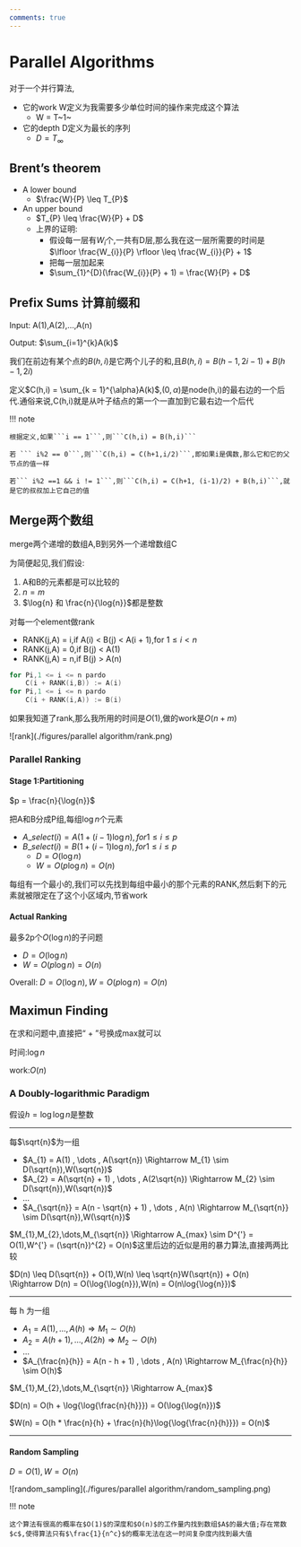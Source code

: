 ```yaml
---
comments: true
---
```


# Parallel Algorithms

对于一个并行算法,

- 它的work W定义为我需要多少单位时间的操作来完成这个算法
  - W = T~1~
- 它的depth D定义为最长的序列
  - $D = T_{\infty}$

## Brent’s theorem

- A lower bound
  - $\frac{W}{P} \leq T_{P}$
- An upper bound
  - $T_{P} \leq \frac{W}{P} + D$
  - 上界的证明:
    - 假设每一层有$W_{i}$个,一共有D层,那么我在这一层所需要的时间是$\lfloor \frac{W_{i}}{P} \rfloor \leq \frac{W_{i}}{P} + 1$
    - 把每一层加起来
    - $\sum_{1}^{D}(\frac{W_{i}}{P} + 1) = \frac{W}{P} + D$

## Prefix Sums 计算前缀和

Input: A(1),A(2),…,A(n)

Output: $\sum_{i=1}^{k}A(k)$

我们在前边有某个点的$B(h,i)$是它两个儿子的和,且$B(h,i) = B(h-1,2i-1) + B(h-1,2i)$

定义$C(h,i) = \sum_{k = 1}^{\alpha}A(k)$,$(0,\alpha)$是node(h,i)的最右边的一个后代.通俗来说,C(h,i)就是从叶子结点的第一个一直加到它最右边一个后代

!!! note

    根据定义,如果```i == 1```,则```C(h,i) = B(h,i)```

    若 ``` i%2 == 0```,则```C(h,i) = C(h+1,i/2)```,即如果i是偶数,那么它和它的父节点的值一样

    若``` i%2 ==1 && i != 1```,则```C(h,i) = C(h+1, (i-1)/2) + B(h,i)```,就是它的叔叔加上它自己的值

## Merge两个数组

merge两个递增的数组A,B到另外一个递增数组C

为简便起见,我们假设:

1. A和B的元素都是可以比较的
2. $n = m$
3. $\log{n} 和 \frac{n}{\log{n}}$都是整数

对每一个element做rank

- RANK(j,A) = i,if A(i) < B(j) < A(i + 1),for $1 \leq i < n$
- RANK(j,A) = 0,if B(j) < A(1)
- RANK(j,A) = n,if B(j) > A(n)

```c
for Pi,1 <= i <= n pardo
	C(i + RANK(i,B)) := A(i)
for Pi,1 <= i <= n pardo
	C(i + RANK(i,A)) := B(i)
```

如果我知道了rank,那么我所用的时间是$O(1)$,做的work是$O(n + m)$

![rank](./figures/parallel algorithm/rank.png)

### Parallel Ranking

#### Stage 1:Partitioning

$p = \frac{n}{\log{n}}$

把A和B分成P组,每组$\log{n}$个元素

- $A\_select(i) = A(1 + (i-1)\log{n}),for 1 \leq i \leq p$
- $B\_select(i) = B(1 + (i-1)\log{n}),for 1 \leq i \leq p$
  - $D = O(\log{n})$
  - $W = O(p\log{n}) = O(n)$

每组有一个最小的,我们可以先找到每组中最小的那个元素的RANK,然后剩下的元素就被限定在了这个小区域内,节省work

#### Actual Ranking

最多2p个$O(\log{n})$的子问题

- $D = O(\log{n})$
- $W = O(p\log{n}) = O(n)$

Overall: $D = O(\log{n}),W = O(p\log{n}) = O(n)$

## Maximun Finding

在求和问题中,直接把“ + ”号换成max就可以

时间:$\log{n}$

work:$O(n)$

### A Doubly-logarithmic Paradigm

假设$h = \log{\log{n}}$是整数

---

每$\sqrt{n}$为一组

- $A_{1} = A(1) , \dots , A(\sqrt{n}) \Rightarrow M_{1} \sim D(\sqrt{n}),W(\sqrt{n})$
- $A_{2} = A(\sqrt{n} + 1) , \dots , A(2\sqrt{n}) \Rightarrow M_{2} \sim D(\sqrt{n}),W(\sqrt{n})$
- $\dots$
- $A_{\sqrt{n}} = A(n - \sqrt{n} + 1) , \dots , A(n) \Rightarrow M_{\sqrt{n}} \sim D(\sqrt{n}),W(\sqrt{n})$

$M_{1},M_{2},\dots,M_{\sqrt{n}} \Rightarrow A_{max} \sim D^{'} = O(1),W^{'} = (\sqrt{n})^{2} = O(n)$这里后边的近似是用的暴力算法,直接两两比较

$D(n) \leq D(\sqrt{n}) + O(1),W(n) \leq \sqrt{n}W(\sqrt{n}) + O(n) \Rightarrow D(n) = O(\log{\log{n}}),W(n) = O(n\log{\log{n}})$

---

每 h 为一组

- $A_{1} = A(1) , \dots , A(h) \Rightarrow M_{1} \sim O(h)$
- $A_{2} = A(h + 1) , \dots , A(2h) \Rightarrow M_{2} \sim O(h)$
- $\dots$
- $A_{\frac{n}{h}} = A(n - h + 1) , \dots , A(n) \Rightarrow M_{\frac{n}{h}} \sim O(h)$

$M_{1},M_{2},\dots,M_{\sqrt{n}} \Rightarrow A_{max}$

$D(n) = O(h + \log{\log{\frac{n}{h}}}) = O(\log{\log{n}})$

$W(n) = O(h * \frac{n}{h} + \frac{n}{h}\log{\log{\frac{n}{h}}}) = O(n)$

---

#### Random Sampling

$D = O(1),W = O(n)$

![random_sampling](./figures/parallel algorithm/random_sampling.png)

!!! note

    这个算法有很高的概率在$O(1)$的深度和$O(n)$的工作量内找到数组$A$的最大值;存在常数$c$,使得算法只有$\frac{1}{n^c}$的概率无法在这一时间复杂度内找到最大值
